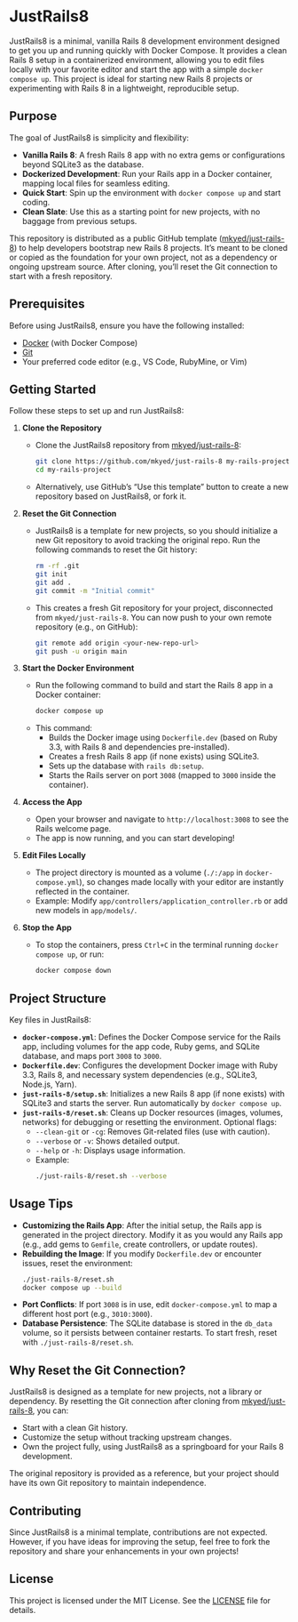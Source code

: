 # JustRails8

JustRails8 is a minimal, vanilla Rails 8 development environment designed to get you up and running quickly with Docker Compose. It provides a clean Rails 8 setup in a containerized environment, allowing you to edit files locally with your favorite editor and start the app with a simple `docker compose up`. This project is ideal for starting new Rails 8 projects or experimenting with Rails 8 in a lightweight, reproducible setup.

## Purpose

The goal of JustRails8 is simplicity and flexibility:
- **Vanilla Rails 8**: A fresh Rails 8 app with no extra gems or configurations beyond SQLite3 as the database.
- **Dockerized Development**: Run your Rails app in a Docker container, mapping local files for seamless editing.
- **Quick Start**: Spin up the environment with `docker compose up` and start coding.
- **Clean Slate**: Use this as a starting point for new projects, with no baggage from previous setups.

This repository is distributed as a public GitHub template ([mkyed/just-rails-8](https://github.com/mkyed/just-rails-8)) to help developers bootstrap new Rails 8 projects. It’s meant to be cloned or copied as the foundation for your own project, not as a dependency or ongoing upstream source. After cloning, you’ll reset the Git connection to start with a fresh repository.

## Prerequisites

Before using JustRails8, ensure you have the following installed:
- [Docker](https://docs.docker.com/get-docker/) (with Docker Compose)
- [Git](https://git-scm.com/downloads)
- Your preferred code editor (e.g., VS Code, RubyMine, or Vim)

## Getting Started

Follow these steps to set up and run JustRails8:

1. **Clone the Repository**
   - Clone the JustRails8 repository from [mkyed/just-rails-8](https://github.com/mkyed/just-rails-8):
     ```bash
     git clone https://github.com/mkyed/just-rails-8 my-rails-project
     cd my-rails-project
     ```
   - Alternatively, use GitHub’s “Use this template” button to create a new repository based on JustRails8, or fork it.

2. **Reset the Git Connection**
   - JustRails8 is a template for new projects, so you should initialize a new Git repository to avoid tracking the original repo. Run the following commands to reset the Git history:
     ```bash
     rm -rf .git
     git init
     git add .
     git commit -m "Initial commit"
     ```
   - This creates a fresh Git repository for your project, disconnected from `mkyed/just-rails-8`. You can now push to your own remote repository (e.g., on GitHub):
     ```bash
     git remote add origin <your-new-repo-url>
     git push -u origin main
     ```

3. **Start the Docker Environment**
   - Run the following command to build and start the Rails 8 app in a Docker container:
     ```bash
     docker compose up
     ```
   - This command:
     - Builds the Docker image using `Dockerfile.dev` (based on Ruby 3.3, with Rails 8 and dependencies pre-installed).
     - Creates a fresh Rails 8 app (if none exists) using SQLite3.
     - Sets up the database with `rails db:setup`.
     - Starts the Rails server on port `3008` (mapped to `3000` inside the container).

4. **Access the App**
   - Open your browser and navigate to `http://localhost:3008` to see the Rails welcome page.
   - The app is now running, and you can start developing!

5. **Edit Files Locally**
   - The project directory is mounted as a volume (`./:/app` in `docker-compose.yml`), so changes made locally with your editor are instantly reflected in the container.
   - Example: Modify `app/controllers/application_controller.rb` or add new models in `app/models/`.

6. **Stop the App**
   - To stop the containers, press `Ctrl+C` in the terminal running `docker compose up`, or run:
     ```bash
     docker compose down
     ```

## Project Structure

Key files in JustRails8:

- **`docker-compose.yml`**: Defines the Docker Compose service for the Rails app, including volumes for the app code, Ruby gems, and SQLite database, and maps port `3008` to `3000`.
- **`Dockerfile.dev`**: Configures the development Docker image with Ruby 3.3, Rails 8, and necessary system dependencies (e.g., SQLite3, Node.js, Yarn).
- **`just-rails-8/setup.sh`**: Initializes a new Rails 8 app (if none exists) with SQLite3 and starts the server. Run automatically by `docker compose up`.
- **`just-rails-8/reset.sh`**: Cleans up Docker resources (images, volumes, networks) for debugging or resetting the environment. Optional flags:
  - `--clean-git` or `-cg`: Removes Git-related files (use with caution).
  - `--verbose` or `-v`: Shows detailed output.
  - `--help` or `-h`: Displays usage information.
  - Example:
    ```bash
    ./just-rails-8/reset.sh --verbose
    ```

## Usage Tips

- **Customizing the Rails App**: After the initial setup, the Rails app is generated in the project directory. Modify it as you would any Rails app (e.g., add gems to `Gemfile`, create controllers, or update routes).
- **Rebuilding the Image**: If you modify `Dockerfile.dev` or encounter issues, reset the environment:
     ```bash
     ./just-rails-8/reset.sh
     docker compose up --build
     ```
- **Port Conflicts**: If port `3008` is in use, edit `docker-compose.yml` to map a different host port (e.g., `3010:3000`).
- **Database Persistence**: The SQLite database is stored in the `db_data` volume, so it persists between container restarts. To start fresh, reset with `./just-rails-8/reset.sh`.

## Why Reset the Git Connection?

JustRails8 is designed as a template for new projects, not a library or dependency. By resetting the Git connection after cloning from [mkyed/just-rails-8](https://github.com/mkyed/just-rails-8), you can:
- Start with a clean Git history.
- Customize the setup without tracking upstream changes.
- Own the project fully, using JustRails8 as a springboard for your Rails 8 development.

The original repository is provided as a reference, but your project should have its own Git repository to maintain independence.

## Contributing

Since JustRails8 is a minimal template, contributions are not expected. However, if you have ideas for improving the setup, feel free to fork the repository and share your enhancements in your own projects!

## License

This project is licensed under the MIT License. See the [LICENSE](LICENSE) file for details.
